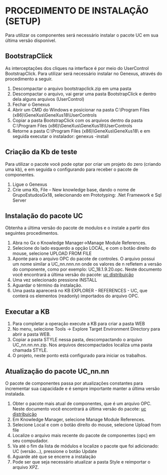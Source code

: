 # PROCEDIMENTO DE INSTALAÇÃO (SETUP)

Para utilizar os componentes será necessário instalar o pacote UC em sua última versão disponível. 

## BootstrapClick
As interceptações dos cliques na interface é por meio do UserControl BootstrapClick.
Para utilizar será necessário instalar no Genexus, através do procedimento a seguir.

1. Descompactar o arquivo bootstrapclick.zip em uma pasta
2. Descompactar o arquivo, vai gerar uma pasta BootstrapClick e dentro dela alguns arquivos (UserControl)
3. Fechar o Genexus
4. Abrir um CMD do Windows e posicionar na pasta C:\Program Files (x86)\GeneXus\GeneXus18\UserControls
5. Copiar a pasta BootstrapClick com os arquivos dentro da pasta C:\Program Files (x86)\GeneXus\GeneXus18\UserControls
5. Retorne a pasta C:\Program Files (x86)\GeneXus\GeneXus18\ e em seguida executar o instalador: genexus -install

## Criação da Kb de teste
Para utilizar o pacote você pode optar por criar um projeto do zero (criando uma kb), e em seguida o configurando para receber o pacote de componentes.

1) Ligue o Genexus
2) Crie uma Kb, File – New knowledge base, dando o nome de GrupoEstudosGx18, selecionando em Prototyping: .Net Framework e Sql Server

## Instalação do pacote UC
Obtenha a última versão do pacote de modulos e o instale a partir dos seguintes procedimentos.

1) Abra no Gx o Knowledge Manager->Manage Module References.
2) Selecione do lado esquerdo a opção LOCAL, e com o botão direito do mouse, selecione UPLOAD FROM FILE
3) Aponte para o arquivo OPC do pacote de controles. O arquivo possui um nome similar a UC_nn.nnn.nn onde os valores de n refletem a versão do componente, como por exemplo: UC_18.1.9.20.opc. Neste documento você encontrará a última versão do pacote: [uc distribuição](/recursos/uc.md)
4) Uma vez selecionado pressione INSTALL
5) Aguardar o término da instalação.
6) Uma pasta aparecerá no KB EXPLORER - REFERENCES - UC, que conterá os elementos (readonly) importados do arquivo OPC.


## Executar a KB

1) Para completar a operação execute a KB para criar a pasta WEB
2) No menu, selecione Tools -> Explore Target Environment Directory para abrir a pasta WEB. 
3) Copiar a pasta STYLE nessa pasta, descompactando o arquivo UC_nn.nn.nn.zip. Nos arquivos descompactados localiza uma pasta chamada STYLE.
4) O projeto, neste ponto está configurado para iniciar os trabalhos.

## Atualização do pacote UC_nn.nn

O pacote de componentes passa por atualizações constantes para incrementar sua capacidade e é sempre importante manter a última versão instalada.
1) Obter o pacote mais atual de componentes, que é um arquivo OPC. Neste documento você encontrará a última versão do pacote: [uc distribuição](/recursos/uc.md)
2)	Em Knowledge Manager, selecione Manage Module References.
3)	Selecione Local e com o botão direito do mouse, selecione Upload from file
4)	Localize o arquivo mais recente do pacote de componentes (opc) em seu compudador.
5)	Va até o fim da lista de módulos e localize o pacote que foi adicionado: UC (versão...), pressione o botão Update
6) Aguarde até que se encerre a instalação
7)	Pode ser que seja necessário atualizar a pasta Style e reimportar o arquivo XPZ.

